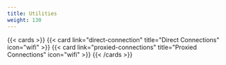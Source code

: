 ```yaml
---
title: Utilities
weight: 130
---
```


{{< cards >}}
  {{< card link="direct-connection" title="Direct Connections" icon="wifi" >}}
  {{< card link="proxied-connections" title="Proxied Connections" icon="wifi" >}}
{{< /cards >}}
